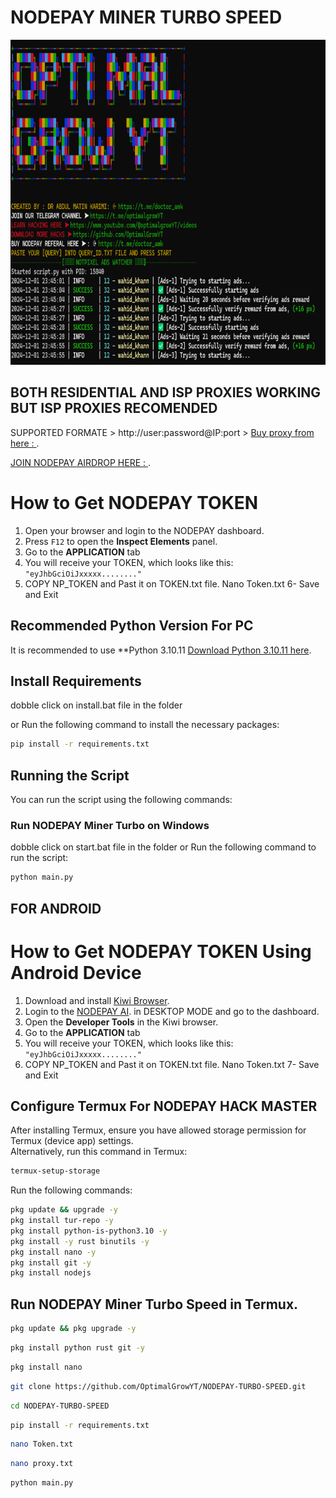 # NODEPAY MINER TURBO SPEED

<img src="https://github.com/OptimalGrowYT/NOTPIXEL-ADS_WATCHER/blob/main/PNG" alt="توضیح تصویر" width="1280" height="520">

## BOTH RESIDENTIAL AND ISP PROXIES WORKING BUT ISP PROXIES RECOMENDED
SUPPORTED FORMATE > http://user:password@IP:port > [Buy proxy from here : ](https://app.proxies.fo/ref/0dea5a1e-2cf7-b7be-755b-7f8633e3faeb).

[JOIN NODEPAY AIRDROP HERE : ](https://app.nodepay.ai/register?ref=g1MS9G1hzzSKKHl).

# How to Get NODEPAY TOKEN

1. Open your browser and login to the NODEPAY dashboard.
2. Press `F12` to open the **Inspect Elements** panel.
3. Go to the **APPLICATION** tab 
4. You will receive your TOKEN, which looks like this: `"eyJhbGciOiJxxxxx........"`
5. COPY NP_TOKEN and Past it on TOKEN.txt file.
   Nano Token.txt
6- Save and Exit

## Recommended Python Version For PC

It is recommended to use **Python 3.10.11
[Download Python 3.10.11 here](https://www.python.org/downloads/release/python-31011/).


## Install Requirements

dobble click on install.bat file in the folder

or Run the following command to install the necessary packages:

```bash
pip install -r requirements.txt
```

## Running the Script

You can run the script using the following commands:

### Run NODEPAY Miner Turbo on Windows 

dobble click on start.bat file in the folder
or Run the following command to run the script:

```bash
python main.py
```

## FOR ANDROID

# How to Get NODEPAY TOKEN Using Android Device

1. Download and install [Kiwi Browser](https://play.google.com/store/apps/details?id=com.kiwibrowser.browser&hl=en).
2. Login to the [NODEPAY AI](https://app.nodepay.ai/register?ref=g1MS9G1hzzSKKHl). in DESKTOP MODE and go to the dashboard.
3. Open the **Developer Tools** in the Kiwi browser.
4. Go to the **APPLICATION** tab 
5. You will receive your TOKEN, which looks like this: `"eyJhbGciOiJxxxxx........"`
6. COPY NP_TOKEN and Past it on TOKEN.txt file.
   Nano Token.txt
7- Save and Exit

## Configure Termux For NODEPAY HACK MASTER

After installing Termux, ensure you have allowed storage permission for Termux (device app) settings.  
Alternatively, run this command in Termux:

```bash
termux-setup-storage
```

Run the following commands:

```bash
pkg update && upgrade -y
pkg install tur-repo -y
pkg install python-is-python3.10 -y
pkg install -y rust binutils -y
pkg install nano -y
pkg install git -y
pkg install nodejs

```

## Run NODEPAY Miner Turbo Speed in Termux.

```bash
pkg update && pkg upgrade -y
```

```bash
pkg install python rust git -y
```

```bash
pkg install nano
```

```bash
git clone https://github.com/OptimalGrowYT/NODEPAY-TURBO-SPEED.git
```

```bash
cd NODEPAY-TURBO-SPEED
```

```bash
pip install -r requirements.txt
```

```bash
nano Token.txt
```

```bash
nano proxy.txt
```

```bash
python main.py
```


